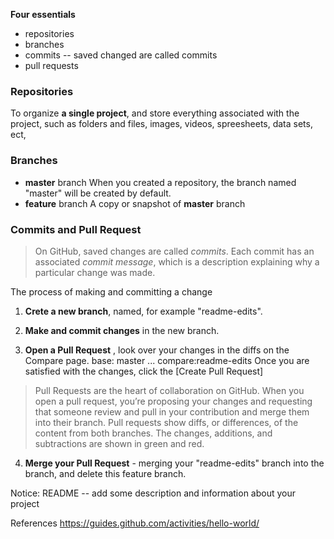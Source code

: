 **Four essentials**
- repositories
- branches
- commits -- saved changed are called commits
- pull requests

### Repositories

To organize **a single project**, and store everything associated with the project, such as folders and files, images, videos, spreesheets, data sets, ect, 

### Branches

  - **master** branch   When you created a repository, the branch named "master" will be created by default.
  - **feature** branch    A copy or snapshot of **master** branch
  
### Commits and Pull Request

> On GitHub, saved changes are called *commits*. Each commit has an associated *commit message*, which is a description explaining why a particular change was made.

The process of making and committing a change

1. **Crete a new branch**, named, for example "readme-edits".

2. **Make and commit changes** in the new branch.

3. **Open a Pull Request** , look over your changes in the diffs on the Compare page.
  base: master ... compare:readme-edits
Once you are satisfied with the changes, click the [Create Pull Request]
>Pull Requests are the heart of collaboration on GitHub. When you open a pull request, you’re proposing your changes and requesting that someone review and pull in your contribution and merge them into their branch. Pull requests show diffs, or differences, of the content from both branches. The changes, additions, and subtractions are shown in green and red.

4. **Merge your Pull Request** - merging your "readme-edits" branch into the branch, and delete this feature branch.

Notice:
README -- add some description and information about your project

References
https://guides.github.com/activities/hello-world/
